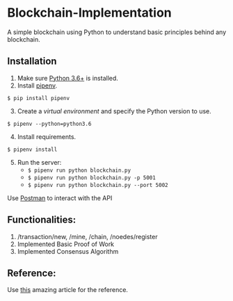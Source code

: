 # Blockchain-Implementation
A simple blockchain using Python to understand basic principles behind any blockchain. 

## Installation

1. Make sure [Python 3.6+](https://www.python.org/downloads/) is installed. 
2. Install [pipenv](https://github.com/kennethreitz/pipenv). 

```
$ pip install pipenv 
```

3. Create a _virtual environment_ and specify the Python version to use. 

```
$ pipenv --python=python3.6
```

4. Install requirements.  

```
$ pipenv install 
``` 

5. Run the server:
    * `$ pipenv run python blockchain.py` 
    * `$ pipenv run python blockchain.py -p 5001`
    * `$ pipenv run python blockchain.py --port 5002`

Use [Postman](https://www.getpostman.com) to interact with the API 

## Functionalities: 

1. /transaction/new, /mine, /chain, /noedes/register
2. Implemented Basic Proof of Work 
3. Implemented Consensus Algorithm 

## Reference: 
Use [this](https://hackernoon.com/learn-blockchains-by-building-one-117428612f46) amazing article for the reference. 
